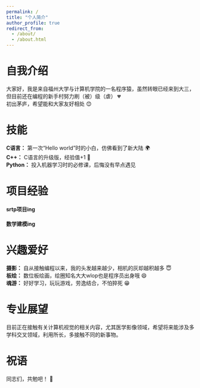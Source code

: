 ```yaml
---
permalink: /
title: "个人简介"
author_profile: true
redirect_from: 
  - /about/
  - /about.html
---
```

# 自我介绍
  大家好，我是来自福州大学与计算机学院的一名程序猿，虽然转眼已经来到大三，但目前还在编程的新手村努力刷（被）级（虐） :broken_heart:   
  初出茅庐，希望能和大家友好相处 :blush:   
# 技能
**C语言：** 第一次“Hello world”时的小白，仿佛看到了新大陆 :earth_africa:   
**C++：** C语言的升级版，经验值+1 :cherry_blossom:    
**Python：** 投入机器学习时的必修课，后悔没有早点遇见  
# 项目经验
#### srtp项目ing  
#### 数学建模ing
# 兴趣爱好
**摄影：** 自从接触编程以来，我的头发越来越少，相机的灰却越积越多 :innocent:   
**板绘：** 数位板绘画，绘圈知名大大wlop也是程序员出身哦 :smile:   
**魂游：** 好好学习，玩玩游戏，劳逸结合，不怕猝死 :grin:   
# 专业展望
目前正在接触有关计算机视觉的相关内容，尤其医学影像领域，希望将来能涉及多学科交叉领域，利用所长，多接触不同的新事物。
# 祝语
同志们，共勉吧！ :punch:   

